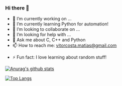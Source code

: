 ### Hi there 👋

<!--
**VitorCMatias/VitorCMatias** is a ✨ _special_ ✨ repository because its `README.md` (this file) appears on your GitHub profile.

Here are some ideas to get you started:
-->
- 🔭 I’m currently working on ...
- 🌱 I’m currently learning Python for automation!
- 👯 I’m looking to collaborate on ...
- 🤔 I’m looking for help with ...
- 💬 Ask me about C, C++ and Python
- 📫 How to reach me: vitorcosta.matias@gmail.com
<!-- - 😄 Pronouns: ... -->
- ⚡ Fun fact: I love learning about random stuff!


[![Anurag's github stats](https://github-readme-stats.vercel.app/api?username=VitorCMatias&count_private=true&hide=stars,prs)](https://github.com/anuraghazra/github-readme-stats)

[![Top Langs](https://github-readme-stats.vercel.app/api/top-langs/?username=VitorCMatias&layout=compact)](https://github.com/anuraghazra/github-readme-stats)
